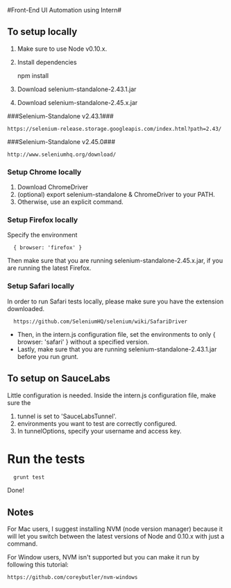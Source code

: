 #Front-End UI Automation using Intern#

## To setup locally
1. Make sure to use Node v0.10.x.
2. Install dependencies


      npm install
      
    
3. Download selenium-standalone-2.43.1.jar
4. Download selenium-standalone-2.45.x.jar


###Selenium-Standalone v2.43.1###

    https://selenium-release.storage.googleapis.com/index.html?path=2.43/
    
    
###Selenium-Standalone v2.45.0###


    http://www.seleniumhq.org/download/
    
    
### Setup Chrome locally
1. Download ChromeDriver
4. (optional) export selenium-standalone & ChromeDriver to your PATH.
5. Otherwise, use an explicit command.

### Setup Firefox locally
Specify the environment 


      { browser: 'firefox' }


Then make sure that you are running selenium-standalone-2.45.x.jar, if you are running the latest Firefox.

### Setup Safari locally
In order to run Safari tests locally, please make sure you have the extension downloaded.


      https://github.com/SeleniumHQ/selenium/wiki/SafariDriver
      
      
- Then, in the intern.js configuration file, set the environments to only { browser: 'safari' } without a specified version.
- Lastly, make sure that you are running selenium-standalone-2.43.1.jar before you run grunt.

## To setup on SauceLabs
Little configuration is needed. Inside the intern.js configuration file, make sure the 
1. tunnel is set to 'SauceLabsTunnel'.
2. environments you want to test are correctly configured.
3. In tunnelOptions, specify your username and access key.

# Run the tests


      grunt test
      
      
Done!


## Notes
For Mac users, I suggest installing NVM (node version manager) because it will let you switch between the latest versions of Node and 0.10.x with just a command.


For Window users, NVM isn't supported but you can make it run by following this tutorial: 


    https://github.com/coreybutler/nvm-windows